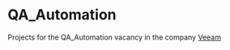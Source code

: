 # QA_Automation
Projects for the QA_Automation vacancy in the company [Veeam](https://careers.veeam.ru/)

